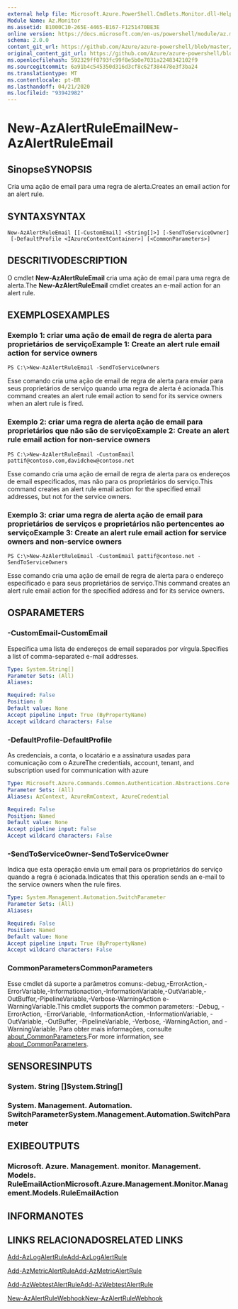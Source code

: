 ```yaml
---
external help file: Microsoft.Azure.PowerShell.Cmdlets.Monitor.dll-Help.xml
Module Name: Az.Monitor
ms.assetid: B1000C10-265E-4465-B167-F1251470BE3E
online version: https://docs.microsoft.com/en-us/powershell/module/az.monitor/new-azalertruleemail
schema: 2.0.0
content_git_url: https://github.com/Azure/azure-powershell/blob/master/src/Monitor/Monitor/help/New-AzAlertRuleEmail.md
original_content_git_url: https://github.com/Azure/azure-powershell/blob/master/src/Monitor/Monitor/help/New-AzAlertRuleEmail.md
ms.openlocfilehash: 592329ff0793fc99f8e5b0e7031a2248342102f9
ms.sourcegitcommit: 6a91b4c545350d316d3cf8c62f384478e3f3ba24
ms.translationtype: MT
ms.contentlocale: pt-BR
ms.lasthandoff: 04/21/2020
ms.locfileid: "93942982"
---
```

# <span data-ttu-id="45623-101">New-AzAlertRuleEmail</span><span class="sxs-lookup"><span data-stu-id="45623-101">New-AzAlertRuleEmail</span></span>

## <span data-ttu-id="45623-102">Sinopse</span><span class="sxs-lookup"><span data-stu-id="45623-102">SYNOPSIS</span></span>
<span data-ttu-id="45623-103">Cria uma ação de email para uma regra de alerta.</span><span class="sxs-lookup"><span data-stu-id="45623-103">Creates an email action for an alert rule.</span></span>

## <span data-ttu-id="45623-104">SYNTAX</span><span class="sxs-lookup"><span data-stu-id="45623-104">SYNTAX</span></span>

```
New-AzAlertRuleEmail [[-CustomEmail] <String[]>] [-SendToServiceOwner]
 [-DefaultProfile <IAzureContextContainer>] [<CommonParameters>]
```

## <span data-ttu-id="45623-105">DESCRITIVO</span><span class="sxs-lookup"><span data-stu-id="45623-105">DESCRIPTION</span></span>
<span data-ttu-id="45623-106">O cmdlet **New-AzAlertRuleEmail** cria uma ação de email para uma regra de alerta.</span><span class="sxs-lookup"><span data-stu-id="45623-106">The **New-AzAlertRuleEmail** cmdlet creates an e-mail action for an alert rule.</span></span>

## <span data-ttu-id="45623-107">EXEMPLOS</span><span class="sxs-lookup"><span data-stu-id="45623-107">EXAMPLES</span></span>

### <span data-ttu-id="45623-108">Exemplo 1: criar uma ação de email de regra de alerta para proprietários de serviço</span><span class="sxs-lookup"><span data-stu-id="45623-108">Example 1: Create an alert rule email action for service owners</span></span>
```
PS C:\>New-AzAlertRuleEmail -SendToServiceOwners
```

<span data-ttu-id="45623-109">Esse comando cria uma ação de email de regra de alerta para enviar para seus proprietários de serviço quando uma regra de alerta é acionada.</span><span class="sxs-lookup"><span data-stu-id="45623-109">This command creates an alert rule email action to send for its service owners when an alert rule is fired.</span></span>

### <span data-ttu-id="45623-110">Exemplo 2: criar uma regra de alerta ação de email para proprietários que não são de serviço</span><span class="sxs-lookup"><span data-stu-id="45623-110">Example 2: Create an alert rule email action for non-service owners</span></span>
```
PS C:\>New-AzAlertRuleEmail -CustomEmail pattif@contoso.com,davidchew@contoso.net
```

<span data-ttu-id="45623-111">Esse comando cria uma ação de email de regra de alerta para os endereços de email especificados, mas não para os proprietários do serviço.</span><span class="sxs-lookup"><span data-stu-id="45623-111">This command creates an alert rule email action for the specified email addresses, but not for the service owners.</span></span>

### <span data-ttu-id="45623-112">Exemplo 3: criar uma regra de alerta ação de email para proprietários de serviços e proprietários não pertencentes ao serviço</span><span class="sxs-lookup"><span data-stu-id="45623-112">Example 3: Create an alert rule email action for service owners and non-service owners</span></span>
```
PS C:\>New-AzAlertRuleEmail -CustomEmail pattif@contoso.net -SendToServiceOwners
```

<span data-ttu-id="45623-113">Esse comando cria uma ação de email de regra de alerta para o endereço especificado e para seus proprietários de serviço.</span><span class="sxs-lookup"><span data-stu-id="45623-113">This command creates an alert rule email action for the specified address and for its service owners.</span></span>

## <span data-ttu-id="45623-114">OS</span><span class="sxs-lookup"><span data-stu-id="45623-114">PARAMETERS</span></span>

### <span data-ttu-id="45623-115">-CustomEmail</span><span class="sxs-lookup"><span data-stu-id="45623-115">-CustomEmail</span></span>
<span data-ttu-id="45623-116">Especifica uma lista de endereços de email separados por vírgula.</span><span class="sxs-lookup"><span data-stu-id="45623-116">Specifies a list of comma-separated e-mail addresses.</span></span>

```yaml
Type: System.String[]
Parameter Sets: (All)
Aliases:

Required: False
Position: 0
Default value: None
Accept pipeline input: True (ByPropertyName)
Accept wildcard characters: False
```

### <span data-ttu-id="45623-117">-DefaultProfile</span><span class="sxs-lookup"><span data-stu-id="45623-117">-DefaultProfile</span></span>
<span data-ttu-id="45623-118">As credenciais, a conta, o locatário e a assinatura usadas para comunicação com o Azure</span><span class="sxs-lookup"><span data-stu-id="45623-118">The credentials, account, tenant, and subscription used for communication with azure</span></span>

```yaml
Type: Microsoft.Azure.Commands.Common.Authentication.Abstractions.Core.IAzureContextContainer
Parameter Sets: (All)
Aliases: AzContext, AzureRmContext, AzureCredential

Required: False
Position: Named
Default value: None
Accept pipeline input: False
Accept wildcard characters: False
```

### <span data-ttu-id="45623-119">-SendToServiceOwner</span><span class="sxs-lookup"><span data-stu-id="45623-119">-SendToServiceOwner</span></span>
<span data-ttu-id="45623-120">Indica que esta operação envia um email para os proprietários do serviço quando a regra é acionada.</span><span class="sxs-lookup"><span data-stu-id="45623-120">Indicates that this operation sends an e-mail to the service owners when the rule fires.</span></span>

```yaml
Type: System.Management.Automation.SwitchParameter
Parameter Sets: (All)
Aliases:

Required: False
Position: Named
Default value: None
Accept pipeline input: True (ByPropertyName)
Accept wildcard characters: False
```

### <span data-ttu-id="45623-121">CommonParameters</span><span class="sxs-lookup"><span data-stu-id="45623-121">CommonParameters</span></span>
<span data-ttu-id="45623-122">Esse cmdlet dá suporte a parâmetros comuns:-debug,-ErrorAction,-ErrorVariable,-Informationaction,-InformationVariable,-OutVariable,-OutBuffer,-PipelineVariable,-Verbose-WarningAction e-WarningVariable.</span><span class="sxs-lookup"><span data-stu-id="45623-122">This cmdlet supports the common parameters: -Debug, -ErrorAction, -ErrorVariable, -InformationAction, -InformationVariable, -OutVariable, -OutBuffer, -PipelineVariable, -Verbose, -WarningAction, and -WarningVariable.</span></span> <span data-ttu-id="45623-123">Para obter mais informações, consulte [about_CommonParameters](http://go.microsoft.com/fwlink/?LinkID=113216).</span><span class="sxs-lookup"><span data-stu-id="45623-123">For more information, see [about_CommonParameters](http://go.microsoft.com/fwlink/?LinkID=113216).</span></span>

## <span data-ttu-id="45623-124">SENSORES</span><span class="sxs-lookup"><span data-stu-id="45623-124">INPUTS</span></span>

### <span data-ttu-id="45623-125">System. String []</span><span class="sxs-lookup"><span data-stu-id="45623-125">System.String[]</span></span>

### <span data-ttu-id="45623-126">System. Management. Automation. SwitchParameter</span><span class="sxs-lookup"><span data-stu-id="45623-126">System.Management.Automation.SwitchParameter</span></span>

## <span data-ttu-id="45623-127">EXIBE</span><span class="sxs-lookup"><span data-stu-id="45623-127">OUTPUTS</span></span>

### <span data-ttu-id="45623-128">Microsoft. Azure. Management. monitor. Management. Models. RuleEmailAction</span><span class="sxs-lookup"><span data-stu-id="45623-128">Microsoft.Azure.Management.Monitor.Management.Models.RuleEmailAction</span></span>

## <span data-ttu-id="45623-129">INFORMA</span><span class="sxs-lookup"><span data-stu-id="45623-129">NOTES</span></span>

## <span data-ttu-id="45623-130">LINKS RELACIONADOS</span><span class="sxs-lookup"><span data-stu-id="45623-130">RELATED LINKS</span></span>

[<span data-ttu-id="45623-131">Add-AzLogAlertRule</span><span class="sxs-lookup"><span data-stu-id="45623-131">Add-AzLogAlertRule</span></span>](./Add-AzLogAlertRule.md)

[<span data-ttu-id="45623-132">Add-AzMetricAlertRule</span><span class="sxs-lookup"><span data-stu-id="45623-132">Add-AzMetricAlertRule</span></span>](./Add-AzMetricAlertRule.md)

[<span data-ttu-id="45623-133">Add-AzWebtestAlertRule</span><span class="sxs-lookup"><span data-stu-id="45623-133">Add-AzWebtestAlertRule</span></span>](./Add-AzWebtestAlertRule.md)

[<span data-ttu-id="45623-134">New-AzAlertRuleWebhook</span><span class="sxs-lookup"><span data-stu-id="45623-134">New-AzAlertRuleWebhook</span></span>](./New-AzAlertRuleWebhook.md)


